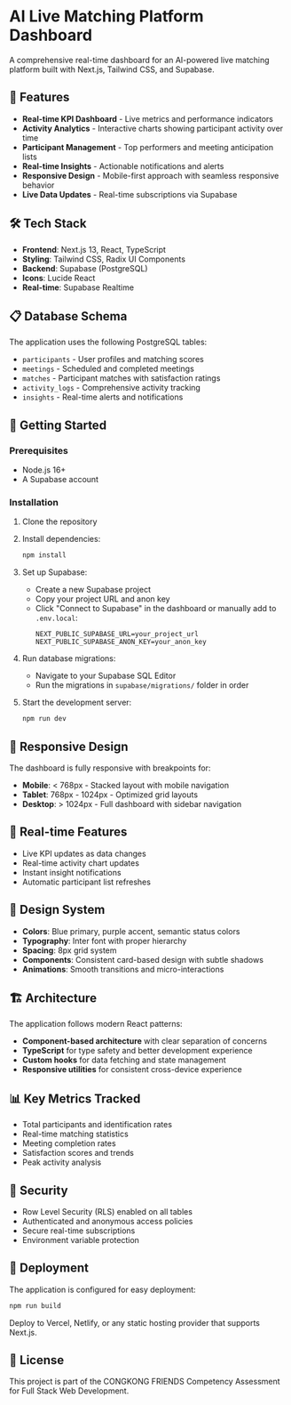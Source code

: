 # AI Live Matching Platform Dashboard

A comprehensive real-time dashboard for an AI-powered live matching platform built with Next.js, Tailwind CSS, and Supabase.

## 🚀 Features

- **Real-time KPI Dashboard** - Live metrics and performance indicators
- **Activity Analytics** - Interactive charts showing participant activity over time
- **Participant Management** - Top performers and meeting anticipation lists
- **Real-time Insights** - Actionable notifications and alerts
- **Responsive Design** - Mobile-first approach with seamless responsive behavior
- **Live Data Updates** - Real-time subscriptions via Supabase

## 🛠 Tech Stack

- **Frontend**: Next.js 13, React, TypeScript
- **Styling**: Tailwind CSS, Radix UI Components
- **Backend**: Supabase (PostgreSQL)
- **Icons**: Lucide React
- **Real-time**: Supabase Realtime

## 📋 Database Schema

The application uses the following PostgreSQL tables:

- `participants` - User profiles and matching scores
- `meetings` - Scheduled and completed meetings
- `matches` - Participant matches with satisfaction ratings
- `activity_logs` - Comprehensive activity tracking
- `insights` - Real-time alerts and notifications

## 🚀 Getting Started

### Prerequisites

- Node.js 16+ 
- A Supabase account

### Installation

1. Clone the repository
2. Install dependencies:
   ```bash
   npm install
   ```

3. Set up Supabase:
   - Create a new Supabase project
   - Copy your project URL and anon key
   - Click "Connect to Supabase" in the dashboard or manually add to `.env.local`:
     ```
     NEXT_PUBLIC_SUPABASE_URL=your_project_url
     NEXT_PUBLIC_SUPABASE_ANON_KEY=your_anon_key
     ```

4. Run database migrations:
   - Navigate to your Supabase SQL Editor
   - Run the migrations in `supabase/migrations/` folder in order

5. Start the development server:
   ```bash
   npm run dev
   ```

## 📱 Responsive Design

The dashboard is fully responsive with breakpoints for:

- **Mobile**: < 768px - Stacked layout with mobile navigation
- **Tablet**: 768px - 1024px - Optimized grid layouts
- **Desktop**: > 1024px - Full dashboard with sidebar navigation

## 🔄 Real-time Features

- Live KPI updates as data changes
- Real-time activity chart updates
- Instant insight notifications
- Automatic participant list refreshes

## 🎨 Design System

- **Colors**: Blue primary, purple accent, semantic status colors
- **Typography**: Inter font with proper hierarchy
- **Spacing**: 8px grid system
- **Components**: Consistent card-based design with subtle shadows
- **Animations**: Smooth transitions and micro-interactions

## 🏗 Architecture

The application follows modern React patterns:

- **Component-based architecture** with clear separation of concerns
- **TypeScript** for type safety and better development experience
- **Custom hooks** for data fetching and state management
- **Responsive utilities** for consistent cross-device experience

## 📊 Key Metrics Tracked

- Total participants and identification rates
- Real-time matching statistics
- Meeting completion rates
- Satisfaction scores and trends
- Peak activity analysis

## 🔐 Security

- Row Level Security (RLS) enabled on all tables
- Authenticated and anonymous access policies
- Secure real-time subscriptions
- Environment variable protection

## 🚀 Deployment

The application is configured for easy deployment:

```bash
npm run build
```

Deploy to Vercel, Netlify, or any static hosting provider that supports Next.js.

## 📝 License

This project is part of the CONGKONG FRIENDS Competency Assessment for Full Stack Web Development.